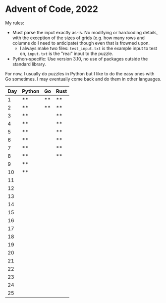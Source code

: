 # Advent of Code, 2022

My rules:
- Must parse the input exactly as-is. No modifying or hardcoding details, with the exception of the sizes of grids (e.g. how many rows and columns do I need to anticipate) though even that is frowned upon.
  - I always make two files: `test_input.txt` is the example input to test on, `input.txt` is the "real" input to the puzzle.
- Python-specific: Use version 3.10, no use of packages outside the standard library.

For now, I usually do puzzles in Python but I like to do the easy ones with Go sometimes.
I may eventually come back and do them in other languages.

| Day | Python |   Go | Rust |
| --- | ------ | ---- | ---- |
|   1 |     ** |   ** |   ** |
|   2 |     ** |   ** |   ** |
|   3 |     ** |      |   ** |
|   4 |     ** |      |   ** |
|   5 |     ** |      |   ** |
|   6 |     ** |      |   ** |
|   7 |     ** |      |   ** |
|   8 |     ** |      |   ** |
|   9 |     ** |      |      |
|  10 |     ** |      |      |
|  11 |        |      |      |
|  12 |        |      |      |
|  13 |        |      |      |
|  14 |        |      |      |
|  15 |        |      |      |
|  16 |        |      |      |
|  17 |        |      |      |
|  18 |        |      |      |
|  19 |        |      |      |
|  20 |        |      |      |
|  21 |        |      |      |
|  22 |        |      |      |
|  23 |        |      |      |
|  24 |        |      |      |
|  25 |        |      |      |
